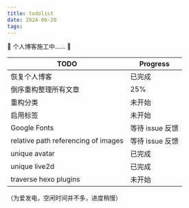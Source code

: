 ```yaml
---
title: todolist
date: 2024-06-20
tags:
---
```


🚧 个人博客施工中…… 🚧

| TODO                                | Progress        |
| ----------------------------------- | --------------- |
| 恢复个人博客                        | 已完成          |
| 倒序重构整理所有文章                | 25%             |
| 重构分类                            | 未开始          |
| 启用标签                            | 未开始          |
| Google Fonts                        | 等待 issue 反馈 |
| relative path referencing of images | 等待 issue 反馈 |
| unique avatar                       | 已完成          |
| unique live2d                       | 已完成          |
| traverse hexo plugins               | 未开始          |

（为爱发电，空闲时间并不多，进度稍慢）

